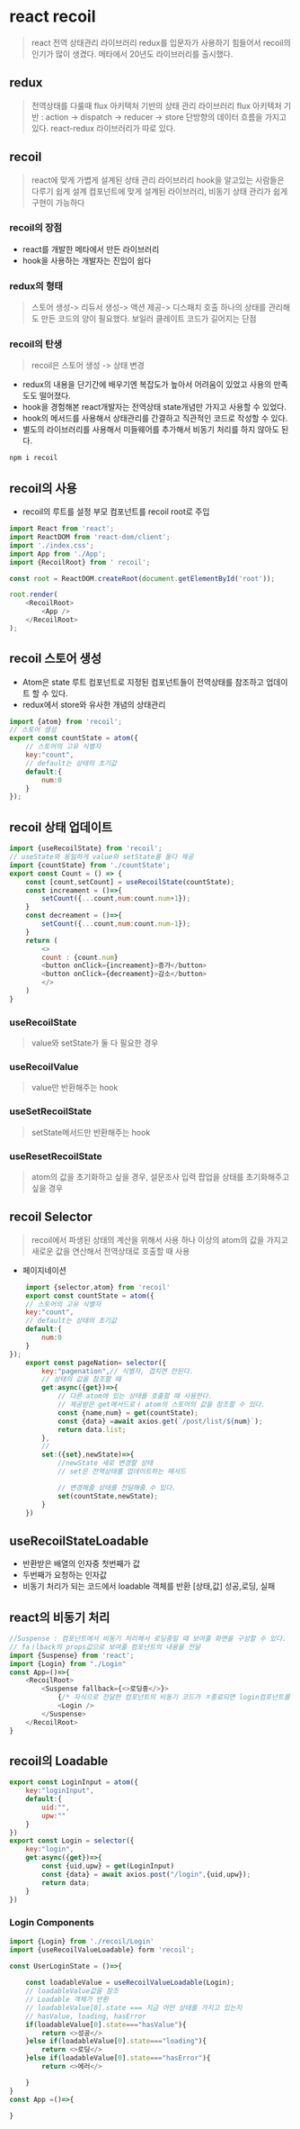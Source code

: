 # react recoil
> react 전역 상태관리 라이브러리
> redux를 입문자가 사용하기 힘들어서 recoil의 인기가 많이 생겼다.
> 메타에서 20년도  라이브러리를 출시했다.

## redux
> 전역상태를 다룰때 flux 아키텍처 기반의 상태 관리 라이브러리
> flux 아키텍처 기반 : action -> dispatch -> reducer -> store
> 단방향의 데이터 흐름을 가지고 있다.
> react-redux 라이브러리가 따로 있다.

## recoil
> react에 맞게 가볍게 설계된 상태 관리 라이브러리
> hook을 알고있는 사람들은 다루기 쉽게 설계
> 컴포넌트에 맞게 설계된 라이브러리, 비동기 상태 관리가 쉽게 구현이 가능하다

### recoil의 장점
 - react를 개발한 메타에서 만든 라이브러리
 - hook을 사용하는 개발자는 진입이 쉽다

### redux의 형태
> 스토어 생성-> 리듀서 생성-> 액션 제공-> 디스패치 호출
> 하나의 상태를 관리해도 만든 코드의 양이 필요했다.
> 보일러 클레이트 코드가 길어지는 단점

### recoil의 탄생
> recoil은 스토어 생성 -> 상태 변경
- redux의 내용을 단기간에 배우기엔 복잡도가 높아서 어려움이 있었고 사용의 만족도도 떨어졌다.
- hook을 경험해본 react개발자는 전역상태 state개념만 가지고 사용할 수 있었다.
- hook의 메서드를 사용해서 상태관리를 간결하고 직관적인 코드로 작성할 수 있다.
- 별도의 라이브러리를 사용해서 미들웨어를 추가해서 비동기 처리를 하지 않아도 된다.

```sh
npm i recoil
```

## recoil의 사용
- recoil의 루트를 설정 부모 컴포넌트를 recoil root로 주입
```js
import React from 'react';
import ReactDOM from 'react-dom/client';
import './index.css';
import App from './App';
import {RecoilRoot} from ' recoil'; 

const root = ReactDOM.createRoot(document.getElementById('root'));

root.render(
    <RecoilRoot>
        <App />
    </RecoilRoot>
);
```

## recoil 스토어 생성
- Atom은 state 루트 컴포넌트로 지정된 컴포넌트들이 전역상태를 참조하고 업데이트 할 수 있다.
- redux에서 store와 유사한 개념의 상태관리
```js
import {atom} from 'recoil';
// 스토어 생성
export const countState = atom({
    // 스토어의 고유 식별자
    key:"count",
    // default는 상태의 초기값
    default:{
        num:0
    }
});
```

## recoil 상태 업데이트
```js
import {useRecoilState} from 'recoil';
// useState와 동일하게 value와 setState를 둘다 제공
import {countState} from './countState';
export const Count = () => {
    const [count,setCount] = useRecoilState(countState);
    const increament = ()=>{
        setCount({...count,num:count.num+1});
    }
    const decreament = ()=>{
        setCount({...count,num:count.num-1});
    }
    return (
        <>
        count : {count.num}
        <button onClick={increament}>증가</button>
        <button onClick={decreament}>감소</button>
        </>
    )
}
```
### useRecoilState
> value와 setState가 둘 다 필요한 경우

### useRecoilValue
> value만 반환해주는 hook

### useSetRecoilState
> setState메서드만 반환해주는 hook

### useResetRecoilState
> atom의 값을 초기화하고 싶을 경우,
> 설문조사 입력 팝업을 상태를 초기화해주고 싶을 경우

## recoil Selector 
> recoil에서 파생된 상태의 계산을 위해서 사용
> 하나 이상의 atom의 값을 가지고 새로운 값을 연산해서 전역상태로 호출할 때 사용

- 페이지네이션 
```js
    import {selector,atom} from 'recoil'
    export const countState = atom({
    // 스토어의 고유 식별자
    key:"count",
    // default는 상태의 초기값
    default:{
        num:0
    }
});
    export const pageNation= selector({
        key:"pagenation",// 식별자, 겹치면 안된다.
        // 상태의 값을 참조할 때 
        get:async({get})=>{
            // 다른 atom에 있는 상태를 호출할 때 사용한다.
            // 제공받은 get메서드로ㅓ atom의 스토어의 값을 참조할 수 있다.
            const {name,num} = get(countState);
            const {data} =await axios.get(`/post/list/${num}`);
            return data.list;
        },
        // 
        set:({set},newState)=>{
            //newState 새로 변경할 상태
            // set은 전역상태를 업데이트하는 메서드

            // 변경해줄 상태를 전달해줄 수 있다.
            set(countState,newState);
        }
    })
```

## useRecoilStateLoadable
- 반환받은 배열의 인자중 첫번째가 값
- 두번째가 요청하는 인자값
- 비동기 처리가 되는 코드에서 loadable 객체를 반환 [상태,값] 성공,로딩, 실패

## react의 비동기 처리
```js
//Suspense : 컴포넌트에서 비동기 처리해서 로딩중일 때 보여줄 화면을 구성할 수 있다.
// faㅣlback의 props값으로 보여줄 컴포넌트의 내용을 전달
import {Suspense} from 'react';
import {Login} from "./Login"
const App=()=>{
    <RecoilRoot>
        <Suspense fallback={<>로딩중</>}>
            {/* 자식으로 전달한 컴포넌트의 비동기 코드가 ㅈ종료되면 login컴포넌트를 보여준다*/}
            <Login />
        </Suspense>
    </RecoilRoot>
}
```

## recoil의 Loadable
```js
export const LoginInput = atom({
    key:"loginInput",
    default:{
        uid:"",
        upw:""
    }
})
export const Login = selector({
    key:"login",
    get:async({get})=>{
        const {uid,upw} = get(LoginInput)
        const {data} = await axios.post("/login",{uid,upw});
        return data;
    }
})
```

### Login Components
```js
import {Login} from './recoil/Login'
import {useRecoilValueLoadable} form 'recoil';

const UserLoginState = ()=>{
    
    const loadableValue = useRecoilValueLoadable(Login);
    // loadableValue값을 참조
    // Loadable 객체가 반환
    // loadableValue[0].state === 지금 어떤 상태를 가지고 있는지
    // hasValue, loading, hasError
    if(loadableValue[0].state==="hasValue"){
        return <>성공</>
    }else if(loadableValue[0].state==="loading"){
        return <>로딩</>
    }else if(loadableValue[0].state==="hasError"){
        return <>에러</>

    }
}
const App =()=>{
    
}
```
